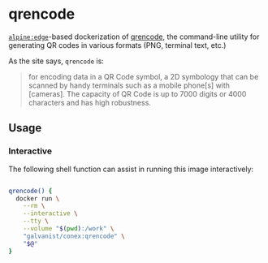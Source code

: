# qrencode

[`alpine:edge`](https://hub.docker.com/_/alpine/)-based dockerization of [qrencode](https://fukuchi.org/works/qrencode/), the command-line utility for generating QR codes in various formats (PNG, terminal text, etc.)

As the site says, `qrencode` is:

> for encoding data in a QR Code symbol, a 2D symbology that can be scanned by handy terminals such as a mobile phone[s] with [cameras]. The capacity of QR Code is up to 7000 digits or 4000 characters and has high robustness.

## Usage

### Interactive

The following shell function can assist in running this image interactively:

```sh

qrencode() {
  docker run \
    --rm \
    --interactive \
    --tty \
    --volume "$(pwd):/work" \
    "galvanist/conex:qrencode" \
    "$@"
}

```
